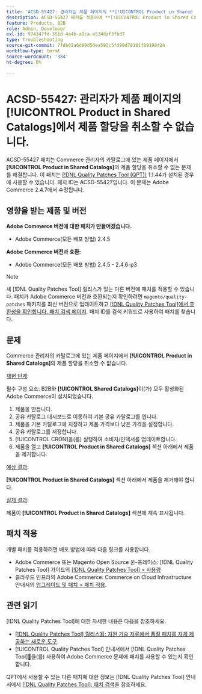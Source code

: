 ```yaml
---
title: 'ACSD-55427: 관리자는 제품 페이지의 **[!UICONTROL Product in Shared Catalogs]**에서 제품 할당을 취소할 수 없습니다.'
description: ACSD-55427 패치를 적용하여 **[!UICONTROL Product in Shared Catalogs]**에서 제품 할당을 취소할 수 없는 Adobe Commerce 문제를 해결합니다.
feature: Products, B2B
role: Admin, Developer
exl-id: 974347fd-351d-4a4b-a9ca-a534daf3fbd7
type: Troubleshooting
source-git-commit: 7fdb02a6d89d50ea593c5fd99d78101f89198424
workflow-type: tm+mt
source-wordcount: '384'
ht-degree: 0%

---
```


# ACSD-55427: 관리자가 제품 페이지의 **[!UICONTROL Product in Shared Catalogs]**&#x200B;에서 제품 할당을 취소할 수 없습니다.

ACSD-55427 패치는 Commerce 관리자의 카탈로그에 있는 제품 페이지에서 **[!UICONTROL Product in Shared Catalogs]**&#x200B;의 제품 할당을 취소할 수 없는 문제를 해결합니다. 이 패치는 [[!DNL Quality Patches Tool (QPT)]](https://experienceleague.adobe.com/ko/docs/commerce-operations/tools/quality-patches-tool/quality-patches-tool-to-self-serve-quality-patches) 1.1.44가 설치된 경우에 사용할 수 있습니다. 패치 ID는 ACSD-55427입니다. 이 문제는 Adobe Commerce 2.4.7에서 수정됩니다.

## 영향을 받는 제품 및 버전

**Adobe Commerce 버전에 대한 패치가 만들어졌습니다.**

* Adobe Commerce(모든 배포 방법) 2.4.5

**Adobe Commerce 버전과 호환:**

* Adobe Commerce(모든 배포 방법) 2.4.5 - 2.4.6-p3

>[!NOTE]
>
>새 [!DNL Quality Patches Tool] 릴리스가 있는 다른 버전에 패치를 적용할 수 있습니다. 패치가 Adobe Commerce 버전과 호환되는지 확인하려면 `magento/quality-patches` 패키지를 최신 버전으로 업데이트하고 [[!DNL Quality Patches Tool]에서 호환성을 확인합니다. 패치 검색 페이지](https://experienceleague.adobe.com/tools/commerce-quality-patches/index.html?lang=ko). 패치 ID를 검색 키워드로 사용하여 패치를 찾습니다.

## 문제

Commerce 관리자의 카탈로그에 있는 제품 페이지에서 **[!UICONTROL Product in Shared Catalogs]**&#x200B;의 제품 할당을 취소할 수 없습니다.

<u>재현 단계</u>:

필수 구성 요소: B2B와 **[!UICONTROL Shared Catalogs]**&#x200B;이(가) 모두 활성화된 Adobe Commerce이 설치되었습니다.
1. 제품을 만듭니다.
1. 공유 카탈로그 대시보드로 이동하여 기본 공유 카탈로그를 엽니다.
1. 제품을 기본 카탈로그에 지정하고 제품 가격보다 낮은 가격을 설정합니다.
1. 공유 카탈로그를 저장합니다.
1. [!UICONTROL CRON]을(를) 실행하여 소비자/인덱서를 업데이트합니다.
1. 제품을 열고 **[!UICONTROL Product in Shared Catalogs]** 섹션 아래에서 제품을 제거합니다.

<u>예상 결과</u>:

**[!UICONTROL Product in Shared Catalogs]** 섹션 아래에서 제품을 제거해야 합니다.

<u>실제 결과</u>:

제품이 **[!UICONTROL Product in Shared Catalogs]** 섹션에 계속 표시됩니다.

## 패치 적용

개별 패치를 적용하려면 배포 방법에 따라 다음 링크를 사용합니다.

* Adobe Commerce 또는 Magento Open Source 온-프레미스: [!DNL Quality Patches Tool] 가이드의 [[!DNL Quality Patches Tool] > 사용량](/help/tools/quality-patches-tool/usage.md)
* 클라우드 인프라의 Adobe Commerce: Commerce on Cloud Infrastructure 안내서의 [업그레이드 및 패치 > 패치 적용](https://experienceleague.adobe.com/docs/commerce-cloud-service/user-guide/develop/upgrade/apply-patches.html?lang=ko).

## 관련 읽기

[!DNL Quality Patches Tool]에 대한 자세한 내용은 다음을 참조하세요.

* [[!DNL Quality Patches Tool] 릴리스됨: 지원 기술 자료에서 품질 패치를 자체 제공하는 새로운 도구](https://experienceleague.adobe.com/ko/docs/commerce-operations/tools/quality-patches-tool/quality-patches-tool-to-self-serve-quality-patches).
* [!UICONTROL Quality Patches Tool] 안내서에서  [!DNL Quality Patches Tool][&#128279;](/help/tools/quality-patches-tool/patches-available-in-qpt/check-patch-for-magento-issue-with-magento-quality-patches.md)을(를) 사용하여 Adobe Commerce 문제에 패치를 사용할 수 있는지 확인합니다.


QPT에서 사용할 수 있는 다른 패치에 대한 정보는 [!DNL Quality Patches Tool] 안내서에서 [[!DNL Quality Patches Tool]: 패치 검색](https://experienceleague.adobe.com/tools/commerce-quality-patches/index.html?lang=ko)을 참조하세요.
